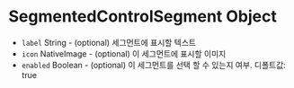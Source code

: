 # SegmentedControlSegment Object

* `label` String - (optional) 세그먼트에 표시할 텍스트
* `icon` NativeImage - (optional) 이 세그먼트에 표시할 이미지
* `enabled` Boolean - (optional) 이 세그먼트를 선택 할 수 있는지 여부. 디폴트값: true